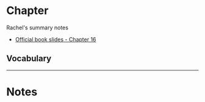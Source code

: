 # Chapter 

Rachel's summary notes

* [Official book slides - Chapter 16](http://codex.cs.yale.edu/avi/os-book/OS9/slide-dir/PPT-dir/ch16.ppt)

## Vocabulary

---

# Notes

